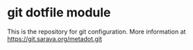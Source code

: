 # git dotfile module

This is the repository for git configuration.
More information at https://git.sarava.org/metadot.git
